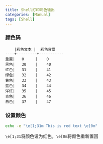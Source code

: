 ```yaml
---
title: Shell打印彩色输出
categories: [Manual]
tags: [Shell]
---
```


### 颜色码

        |彩色文本 |  彩色背景
    ----+---------+-----------
    重置|   0     |    0
    黑色|   30    |    40
    红色|   31    |    41
    绿色|   32    |    42
    黄色|   33    |    43
    蓝色|   34    |    44
    洋红|   35    |    45
    青色|   36    |    46
    白色|   37    |    47

### 设置颜色

``` sh
echo -e "\e[1;31m This is red text \e[0m"
```

`\e[1;31`将颜色设为红色，`\e[0m`将颜色重新置回

